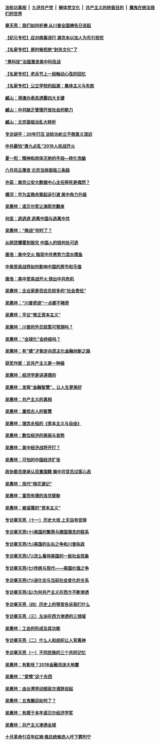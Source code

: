 

####  [法轮功真相](../../../../basic/blob/master/README.md?t=07031431) &nbsp;|&nbsp; [九评共产党](../../../../9ping.md/blob/master/README.md?t=07031431) &nbsp;|&nbsp; [解体党文化](../../../../jtdwh.md/blob/master/README.md?t=07031431)  &nbsp;|&nbsp; [共产主义的终极目的](../../../../gczydzjmd.md/blob/master/README.md?t=07031431) &nbsp;|&nbsp; [魔鬼在统治我们的世界](../../../../mgztzwmdsj.md/blob/master/README.md?t=07031431) 

#### [章天亮：我们如何祈祷 从川普全国祷告日说起](../pages/nsc423/n11944627.md?t=07031431) 

#### [【纪元专栏】应对病毒流行 渥京未以加人为先引担忧](../pages/nsc423/n11875714.md?t=07031431) 

#### [【名家专栏】是时候拒绝“封杀文化”了](../pages/nsc423/n11814093.md?t=07031431) 

#### [“黑科技”治国激发美中科技战](../pages/nsc423/n11638056.md?t=07031431) 

#### [【名家专栏】老兵节上一段触动心弦的回忆](../pages/nsc423/n11646016.md?t=07031431) 

#### [【名家专栏】公立学校的起源：集体主义与失败](../pages/nsc423/n11601833.md?t=07031431) 

#### [臧山：港澳办表态透露四大关键](../pages/nsc423/n11421628.md?t=07031431) 

#### [臧山：中共缺乏管理开放社会的能力](../pages/nsc423/n11407457.md?t=07031431) 

#### [臧山：北京面临治乱大转折](../pages/nsc423/n11406895.md?t=07031431) 

#### [专访胡平：20年打压 法轮功屹立不倒意义深远](../pages/nsc423/n11398800.md?t=07031431) 

#### [中共最怕“逢九必乱”2019人权战开火](../pages/nsc423/n11385248.md?t=07031431) 

#### [夏一阳：精神和肉体灭绝的手段—转化洗脑](../pages/nsc423/n11368250.md?t=07031431) 

#### [六月风云激变 北京当局面临三条路](../pages/nsc423/n11313668.md?t=07031431) 

#### [许茹：南京公安大数据中心主任猝死是偶然？](../pages/nsc423/n11064744.md?t=07031431) 

#### [横河：华为孟晚舟案起诉引渡 美中角力升级](../pages/nsc423/n11027230.md?t=07031431) 

#### [吴惠林：诺贝尔奖让海耶克翻身](../pages/nsc423/n10890049.md?t=07031431) 

#### [何坚：逃逃逃 逃离中国与逃离中共](../pages/nsc423/n10592891.md?t=07031431) 

#### [吴惠林：“商战”何时了？](../pages/nsc423/n10573558.md?t=07031431) 

#### [从网贷爆雷到股灾 中国人的钱何处可逃](../pages/nsc423/n10572800.md?t=07031431) 

#### [唐浩：美中交火 隐现中共黑势力混水摸鱼](../pages/nsc423/n10544040.md?t=07031431) 

#### [中美贸易战将如何影响中国的房市和币值](../pages/nsc423/n10543697.md?t=07031431) 

#### [唐浩：美中贸易战开火 烧出中共危机](../pages/nsc423/n10540126.md?t=07031431) 

#### [吴惠林：企业家是否应负较多的“社会责任”](../pages/nsc423/n10535022.md?t=07031431) 

#### [吴惠林：“川普奇迹”一点都不稀奇](../pages/nsc423/n10512808.md?t=07031431) 

#### [吴惠林：平议“修正资本主义”](../pages/nsc423/n10495724.md?t=07031431) 

#### [吴惠林：川普的外交政策可预测吗？](../pages/nsc423/n10462387.md?t=07031431) 

#### [吴惠林：“全球化”会终结吗？](../pages/nsc423/n10452838.md?t=07031431) 

#### [吴惠林：有“德”才能走向民主化金融创新之路](../pages/nsc423/n10432292.md?t=07031431) 

#### [获奖作家：这共产主义是一种癌](../pages/nsc423/n10431541.md?t=07031431) 

#### [吴惠林：经济学是讲道德的](../pages/nsc423/n10398014.md?t=07031431) 

#### [吴惠林：发挥“金融智慧”，让人生更美好](../pages/nsc423/n10375019.md?t=07031431) 

#### [吴惠林：共产主义的真相](../pages/nsc423/n10351394.md?t=07031431) 

#### [吴惠林：重拾古人的智慧](../pages/nsc423/n10337691.md?t=07031431) 

#### [吴惠林：理念永恒的《资本主义与自由》](../pages/nsc423/n10316274.md?t=07031431) 

#### [吴惠林：数位经济的美丽与哀愁](../pages/nsc423/n10292946.md?t=07031431) 

#### [吴惠林：美中经济战将开打？](../pages/nsc423/n10258825.md?t=07031431) 

#### [吴惠林：可怕的中国经济扩张](../pages/nsc423/n10219147.md?t=07031431) 

#### [政协委员提承认双重国籍 揭中共官员过客心态](../pages/nsc423/n10208809.md?t=07031431) 

#### [吴惠林：现代“桃花源记”](../pages/nsc423/n10185234.md?t=07031431) 

#### [吴惠林：富而有德的洛克斐勒](../pages/nsc423/n10142264.md?t=07031431) 

#### [吴惠林：被诬蔑的“资本主义”](../pages/nsc423/n10124816.md?t=07031431) 

#### [专访章天亮（十一）历史大戏 上天自有安排](../pages/nsc423/n10094905.md?t=07031431) 

#### [专访章天亮(十)美国的繁荣与建国理念的联系](../pages/nsc423/n10094899.md?t=07031431) 

#### [专访章天亮(九)美国的左右之争和川普执政](../pages/nsc423/n10094889.md?t=07031431) 

#### [专访章天亮(八)怎么看待美国的一些社会现象](../pages/nsc423/n10094857.md?t=07031431) 

#### [专访章天亮(七)传统与现代——美国价值之争](../pages/nsc423/n10093140.md?t=07031431) 

#### [专访章天亮(六)进化论与当前社会变化的关系](../pages/nsc423/n10092036.md?t=07031431) 

#### [专访章天亮(五)为何共产主义在西方不断渗透](../pages/nsc423/n10083620.md?t=07031431) 

#### [专访章天亮（四）历史上的预言告诉我们什么](../pages/nsc423/n10083606.md?t=07031431) 

#### [专访章天亮（三）左派在西方渗透的三领域](../pages/nsc423/n10081115.md?t=07031431) 

#### [吴惠林：工会的形成及其功能](../pages/nsc423/n10080633.md?t=07031431) 

#### [专访章天亮（二）什么人和组织让人背离神](../pages/nsc423/n10076637.md?t=07031431) 

#### [专访章天亮（一）不同民族的三个共同记忆](../pages/nsc423/n10074188.md?t=07031431) 

#### [吴惠林：有影呒？2018金融泡沫大地震](../pages/nsc423/n10040534.md?t=07031431) 

#### [吴惠林：“爱情”这个东西](../pages/nsc423/n10019423.md?t=07031431) 

#### [吴惠林：由台湾劳动部政次请辞说起](../pages/nsc423/n9979679.md?t=07031431) 

#### [吴惠林：五鬼搬运如何了？](../pages/nsc423/n9925338.md?t=07031431) 

#### [吴惠林：有感于本年诺贝尔经济学奖](../pages/nsc423/n9871883.md?t=07031431) 

#### [吴惠林：共产主义渗透全球](../pages/nsc423/n9812748.md?t=07031431) 

#### [十月革命引百年红祸 俄总统候选人吁下葬列宁](../pages/nsc423/n9810182.md?t=07031431) 

